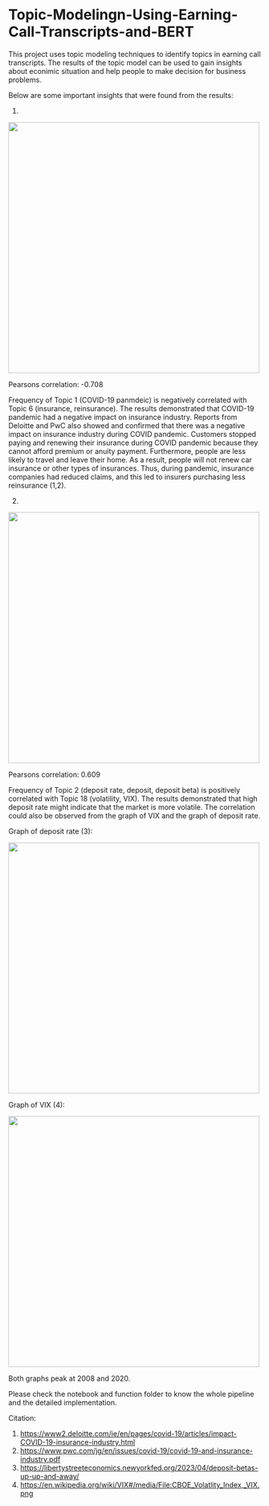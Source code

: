 # Topic-Modelingn-Using-Earning-Call-Transcripts-and-BERT

This project uses topic modeling techniques to identify topics in earning call transcripts. The results of the topic model can be used
to gain insights about econimic situation and help people to make decision for business problems.

Below are some important insights that were found from the results:

1.
<img src="https://github.com/zhouyu59/Topic-Modelingn-Using-Earning-Call-Transcripts-and-BERT/assets/124629778/2be0e476-9023-4114-b99f-8af04ab6db5c" width="500">

Pearsons correlation: -0.708

Frequency of Topic 1 (COVID-19 panmdeic) is negatively correlated with Topic 6 (insurance, reinsurance). The results demonstrated that COVID-19 pandemic had a negative impact on insurance industry. Reports from Deloitte and PwC also showed and confirmed that there was a negative impact on insurance industry during COVID pandemic. Customers stopped paying and renewing their insurance during COVID pandemic because they cannot afford premium or anuity payment. Furthermore, people are less likely to travel and leave their home. As a result, people will not renew car insurance or other types of insurances. Thus, during pandemic, insurance companies had reduced claims, and this led to insurers purchasing less reinsurance (1,2).

2.
<img src="https://github.com/zhouyu59/Topic-Modelingn-Using-Earning-Call-Transcripts-and-BERT/assets/124629778/7e2035db-9f83-44d5-8026-3051c1bea5a6" width="500">

Pearsons correlation: 0.609

Frequency of Topic 2 (deposit rate, deposit, deposit beta) is positively correlated with Topic 18 (volatility, VIX). The results demonstrated that high deposit rate might indicate that the market is more volatile. The correlation could also be observed from the graph of VIX and the graph of deposit rate. 

Graph of deposit rate (3):



<img src="https://github.com/zhouyu59/Topic-Modelingn-Using-Earning-Call-Transcripts-and-BERT/assets/124629778/7988d780-8675-464c-9b3f-293a4b62f0ad" width="500">


Graph of VIX (4):

<img src="https://github.com/zhouyu59/Topic-Modelingn-Using-Earning-Call-Transcripts-and-BERT/assets/124629778/9191f885-93db-4574-add6-286272841134" width="500">


Both graphs peak at 2008 and 2020.

Please check the notebook and function folder to know the whole pipeline and the detailed implementation.

Citation:
1. https://www2.deloitte.com/ie/en/pages/covid-19/articles/impact-COVID-19-insurance-industry.html
2. https://www.pwc.com/jg/en/issues/covid-19/covid-19-and-insurance-industry.pdf
3. https://libertystreeteconomics.newyorkfed.org/2023/04/deposit-betas-up-up-and-away/
4. https://en.wikipedia.org/wiki/VIX#/media/File:CBOE_Volatlity_Index,_VIX.png



